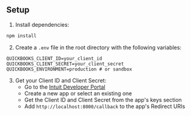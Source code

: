 ## Setup

1. Install dependencies:
```bash
npm install
```

2. Create a `.env` file in the root directory with the following variables:
```env
QUICKBOOKS_CLIENT_ID=your_client_id
QUICKBOOKS_CLIENT_SECRET=your_client_secret
QUICKBOOKS_ENVIRONMENT=production # or sandbox
```

3. Get your Client ID and Client Secret:
   - Go to the [Intuit Developer Portal](https://developer.intuit.com/)
   - Create a new app or select an existing one
   - Get the Client ID and Client Secret from the app's keys section
   - Add `http://localhost:8000/callback` to the app's Redirect URIs